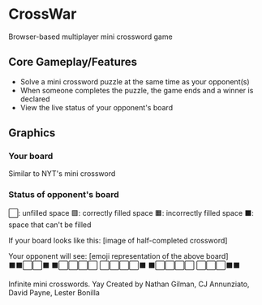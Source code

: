 # CrossWar

Browser-based multiplayer mini crossword game

## Core Gameplay/Features
- Solve a mini crossword puzzle at the same time as your opponent(s)
- When someone completes the puzzle, the game ends and a winner is declared
- View the live status of your opponent's board

## Graphics
### Your board
Similar to NYT's mini crossword

### Status of opponent's board
⬜: unfilled space
🟩: correctly filled space
🟧: incorrectly filled space
⬛: space that can't be filled

If your board looks like this:
[image of half-completed crossword]

Your opponent will see:
[emoji representation of the above board]
⬛⬛⬜⬜⬛
⬛⬜⬜⬜⬜
⬜⬜⬜⬜⬛
⬛⬜⬜⬜⬜
⬜⬜⬜⬛⬛


Infinite mini crosswords. Yay
Created by Nathan Gilman, CJ Annunziato, David Payne, Lester Bonilla
